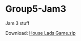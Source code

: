 # Group5-Jam3
 Jam 3 stuff 

Download: [House Lads Game.zip](https://github.com/wrmorale/CMPM170-Jam3-Group5/files/10139988/House.Lads.Game.zip)

